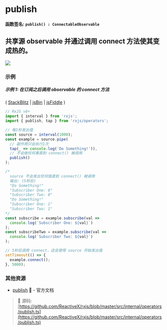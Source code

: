 # publish

#### 函数签名: `publish() : ConnectableObservable`

## 共享源 observable 并通过调用 connect 方法使其变成热的。

<div class="ua-ad"><a href="https://ultimateangular.com/?ref=76683_kee7y7vk"><img src="https://ultimateangular.com/assets/img/banners/ua-leader.svg"></a></div>

### 示例

##### 示例 1: 在订阅之后调用 observable 的 connect 方法

(
[StackBlitz](https://stackblitz.com/edit/typescript-zje8ms?file=index.ts&devtoolsheight=100)
| [jsBin](http://jsbin.com/laguvecixi/edit?js,console) |
[jsFiddle](https://jsfiddle.net/btroncone/fpe6csaz/) )

```js
// RxJS v6+
import { interval } from 'rxjs';
import { publish, tap } from 'rxjs/operators';

// 每1秒发出值
const source = interval(1000);
const example = source.pipe(
  // 副作用只会执行1次
  tap(_ => console.log('Do Something!')),
  // 不会做任何事直到 connect() 被调用
  publish()
);

/*
  source 不会发出任何值直到 connect() 被调用
  输出: (5秒后)
  "Do Something!"
  "Subscriber One: 0"
  "Subscriber Two: 0"
  "Do Something!"
  "Subscriber One: 1"
  "Subscriber Two: 1"
*/
const subscribe = example.subscribe(val =>
  console.log(`Subscriber One: ${val}`)
);
const subscribeTwo = example.subscribe(val =>
  console.log(`Subscriber Two: ${val}`)
);

// 5秒后调用 connect，这会使得 source 开始发出值
setTimeout(() => {
  example.connect();
}, 5000);
```


### 其他资源

- [publish](https://cn.rx.js.org/class/es6/Observable.js~Observable.html#instance-method-publish) :newspaper: - 官方文档

> :file_folder: 源码:  [https://github.com/ReactiveX/rxjs/blob/master/src/internal/operators/publish.ts](https://github.com/ReactiveX/rxjs/blob/master/src/internal/operators/publish.ts)
